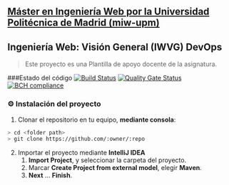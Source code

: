 ## [Máster en Ingeniería Web por la Universidad Politécnica de Madrid (miw-upm)](http://miw.etsisi.upm.es)
## Ingeniería Web: Visión General (IWVG) DevOps
> Este proyecto es una Plantilla de apoyo docente de la asignatura.

###Estado del código
[![Build Status](https://travis-ci.org/HectorElGrande/iwvg-devops-hector-munoz.svg?branch=master)](https://travis-ci.org/HectorElGrande/iwvg-devops-hector-munoz)
[![Quality Gate Status](https://sonarcloud.io/api/project_badges/measure?project=es.upm.miw%3Aiwvg-devops-hector-munoz&metric=alert_status)](https://sonarcloud.io/dashboard?id=es.upm.miw%3Aiwvg-devops-hector-munoz)
[![BCH compliance](https://bettercodehub.com/edge/badge/HectorElGrande/iwvg-devops-hector-munoz?branch=master)](https://bettercodehub.com/)

### :gear: Instalación del proyecto
1. Clonar el repositorio en tu equipo, **mediante consola**:
```sh
> cd <folder path>
> git clone https://github.com/:owner/:repo
```
2. Importar el proyecto mediante **IntelliJ IDEA**
   1. **Import Project**, y seleccionar la carpeta del proyecto.
   1. Marcar **Create Project from external model**, elegir **Maven**.
   1. **Next** … **Finish**.
